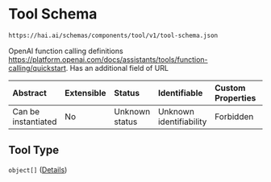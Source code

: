 # Tool Schema

```txt
https://hai.ai/schemas/components/tool/v1/tool-schema.json
```

OpenAI function calling definitions <https://platform.openai.com/docs/assistants/tools/function-calling/quickstart>. Has an additional field of URL

| Abstract            | Extensible | Status         | Identifiable            | Custom Properties | Additional Properties | Access Restrictions | Defined In                                                                                                            |
| :------------------ | :--------- | :------------- | :---------------------- | :---------------- | :-------------------- | :------------------ | :-------------------------------------------------------------------------------------------------------------------- |
| Can be instantiated | No         | Unknown status | Unknown identifiability | Forbidden         | Forbidden             | none                | [tool.schema.json](../../https:/hai.ai/schemas/=./schemas/components/tool/v1/tool.schema.json "open original schema") |

## Tool Type

`object[]` ([Details](tool-1-items.md))
